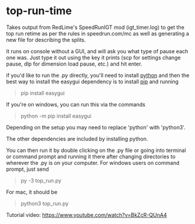 # top-run-time
Takes output from RedLime's SpeedRunIGT mod (igt_timer.log) to get the top run retime as per the rules in speedrun.com/mc as well as generating a new file for describing the splits.

It runs on console without a GUI, and will ask you what type of pause each one was. Just type it out using the key it prints (scp for settings change pause, dlp for dimension load pause, etc.) and hit enter.

if you'd like to run the .py directly, you'll need to install [python](https://www.python.org/downloads/) and then the best way to install the easygui dependency is to install [pip](https://pip.pypa.io/en/stable/installation/) and running 
> pip install easygui

If you're on windows, you can run this via the commands

> python -m pip install easygui

Depending on the setup you may need to replace 'python' with 'python3'.

The other dependencies are included by installing python.

You can then run it by double clicking on the .py file or going into terminal or command prompt and running it there after changing directories to wherever the .py is on your computer. For windows users on command prompt, just send
> py -3 top_run.py

For mac, it should be
> python3 top_run.py

Tutorial video: https://www.youtube.com/watch?v=BkZcR-QUnA4
